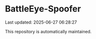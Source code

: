 # BattleEye-Spoofer

Last updated: 2025-06-27 06:28:27

This repository is automatically maintained.
